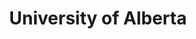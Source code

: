 ---
dateStart: 2008-01-01
dateEnd: 2008-01-01
title: "University of Alberta"
venue: "University of Alberta"
organizer:
credit:
city: Edmonton
state: Alberta
country: Canada
pdfLink:
venueImages:
---